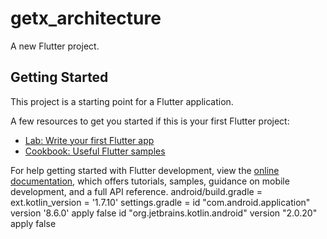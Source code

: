 # getx_architecture

A new Flutter project.

## Getting Started

This project is a starting point for a Flutter application.

A few resources to get you started if this is your first Flutter project:

- [Lab: Write your first Flutter app](https://docs.flutter.dev/get-started/codelab)
- [Cookbook: Useful Flutter samples](https://docs.flutter.dev/cookbook)

For help getting started with Flutter development, view the
[online documentation](https://docs.flutter.dev/), which offers tutorials,
samples, guidance on mobile development, and a full API reference.
android/build.gradle = ext.kotlin_version = '1.7.10'
settings.gradle =     id "com.android.application" version '8.6.0' apply false
                      id "org.jetbrains.kotlin.android" version "2.0.20" apply false
